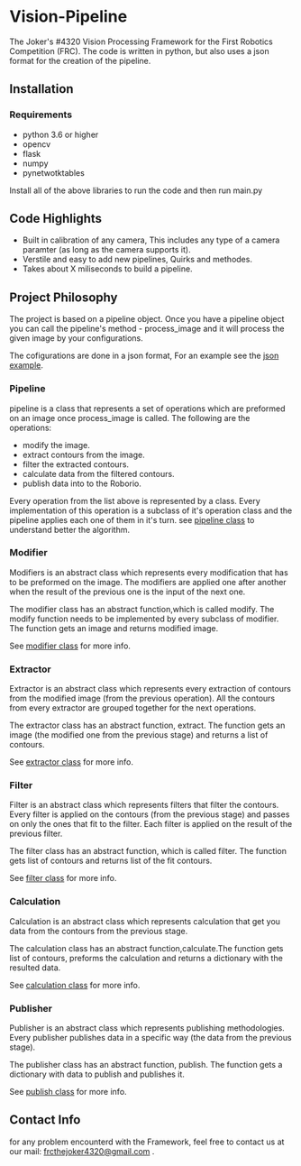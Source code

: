 # Vision-Pipeline
The Joker's #4320 Vision Processing Framework for the First Robotics Competition (FRC). 
The code is written in python, but also uses a json format for the creation of the pipeline.

## Installation

### Requirements
* python 3.6 or higher
* opencv
* flask
* numpy
* pynetwotktables

Install all of the above libraries to run the code and then run main.py

## Code Highlights
* Built in calibration of any camera, This includes any type of a camera paramter (as long as the camera supports it).
* Verstile and easy to add new pipelines, Quirks and methodes.
* Takes about X miliseconds to build a pipeline.

## Project Philosophy
The project is based on a pipeline object.
Once you have a pipeline object you can call the pipeline's method - process_image and it will process the given image by your configurations.

The cofigurations are done in a json format, For an example see the [json example](https://github.com/TheJoker4320/vision-framework/blob/develop/examples/example.json).

### Pipeline
pipeline is a class that represents a set of operations which are preformed on an image once process_image is called. 
The following are the operations:
* modify the image.
* extract contours from the image.
* filter the extracted contours.
* calculate data from the filtered contours.
* publish data into to the Roborio. 

Every operation from the list above is represented by a class. Every implementation of this operation is a subclass of it's operation class and the pipeline applies each one of them in it's turn. see [pipeline class](https://github.com/TheJoker4320/vision-framework/blob/develop/pipeline/pipeline.py) to understand better the algorithm.

### Modifier
Modifiers is an abstract class which represents every modification that has to be preformed on the image. The modifiers are applied one after another when the result of the previous one is the input of the next one.

The modifier class has an abstract function,which is called modify. 
The modify function needs to be implemented by every subclass of modifier.
The function gets an image and returns modified image.

See [modifier class](https://github.com/TheJoker4320/vision-framework/blob/develop/modifiers/modifier.py) for more info.

### Extractor
Extractor is an abstract class which represents every extraction of contours from the modified image (from the previous operation). 
All the contours from every extractor are grouped together for the next operations.

The extractor class has an abstract function, extract. The function gets an image (the modified one from the previous stage) and returns a list of contours.

See [extractor class](https://github.com/TheJoker4320/vision-framework/blob/develop/extractors/extractor.py) for more info.

### Filter
Filter is an abstract class which represents filters that filter the contours. 
Every filter is applied on the contours (from the previous stage) and passes on only the ones that fit to the filter.
Each filter is applied on the result of the previous filter.

The filter class has an abstract function, which is called filter.
The function gets list of contours and returns list of the fit contours.

See [filter class](https://github.com/TheJoker4320/vision-framework/blob/develop/filters/filter.py) for more info.

### Calculation
Calculation is an abstract class which represents calculation that get you data from the contours from the previous stage.

The calculation class has an abstract function,calculate.The function gets list of contours, preforms the calculation and returns a dictionary with the resulted data.

See [calculation class](https://github.com/TheJoker4320/vision-framework/blob/develop/calculations/calculation.py) for more info.

### Publisher
Publisher is an abstract class which represents publishing methodologies.
Every publisher publishes data in a specific way (the data from the previous stage).

The publisher class has an abstract function, publish. The function gets a dictionary with data to publish and publishes it.

See [publish class](https://github.com/TheJoker4320/vision-framework/blob/develop/publishers/publish.py) for more info.

## Contact Info
for any problem encounterd with the Framework, feel free to contact us at our mail: frcthejoker4320@gmail.com .
